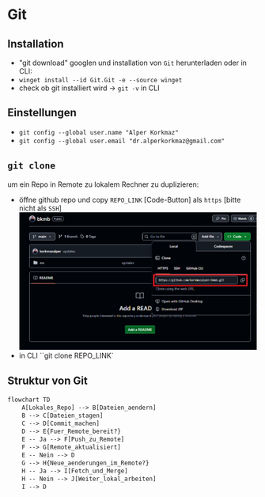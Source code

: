 # Git
## Installation
-  "git download" googlen und installation von ``Git`` herunterladen
oder in CLI:
- `winget install --id Git.Git -e --source winget`
- check ob git installiert wird -> `git -v` in CLI
## Einstellungen
- `git config --global user.name "Alper Korkmaz"`
- `git config --global user.email "dr.alperkorkmaz@gmail.com"`

## `git clone`
um ein Repo in Remote zu lokalem Rechner zu duplizieren:
- öffne github repo und copy `REPO_LINK` [Code-Button] als `https` [bitte nicht als ``SSH``]
![alt text](image.png)
- in CLI ``git clone REPO_LINK`

## Struktur von Git

```mermaid
flowchart TD
    A[Lokales_Repo] --> B[Dateien_aendern]
    B --> C[Dateien_stagen]
    C --> D[Commit_machen]
    D --> E{Fuer_Remote_bereit?}
    E -- Ja --> F[Push_zu_Remote]
    F --> G[Remote_aktualisiert]
    E -- Nein --> D
    G --> H{Neue_aenderungen_im_Remote?}
    H -- Ja --> I[Fetch_und_Merge]
    H -- Nein --> J[Weiter_lokal_arbeiten]
    I --> D

```